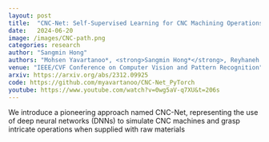 ```yaml
---
layout: post
title:  "CNC-Net: Self-Supervised Learning for CNC Machining Operations"
date:   2024-06-20
image: /images/CNC-path.png
categories: research
author: "Sangmin Hong"
authors: "Mohsen Yavartanoo*, <strong>Sangmin Hong*</strong>, Reyhaneh Neshatavar*, Kyoung Mu Lee"
venue: "IEEE/CVF Conference on Computer Vision and Pattern Recognition"
arxiv: https://arxiv.org/abs/2312.09925
code: https://github.com/myavartanoo/CNC-Net_PyTorch
youtube: https://www.youtube.com/watch?v=0wg5aV-q7XU&t=206s
---
```

We introduce a pioneering approach named CNC-Net, representing the use of deep neural networks (DNNs) to simulate CNC machines and grasp intricate operations when supplied with raw materials
